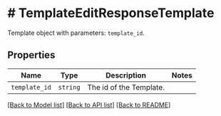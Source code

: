 # # TemplateEditResponseTemplate

Template object with parameters: `template_id`.

## Properties

Name | Type | Description | Notes
------------ | ------------- | ------------- | -------------
| `template_id` | ```string``` |  The id of the Template.  |  |

[[Back to Model list]](../../README.md#models) [[Back to API list]](../../README.md#endpoints) [[Back to README]](../../README.md)
